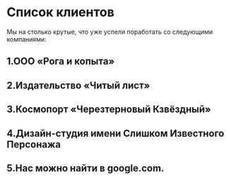 # Список клиентов
Мы на столько крутые, что уже успели поработать со следующими компаниями:

## 1.ООО «Рога и копыта»
## 2.Издательство «Читый лист»
## 3.Космопорт «Черезтерновый Кзвёздный»
## 4.Дизайн-студия имени Слишком Известного Персонажа
## 5.Нас можно найти в google.com.